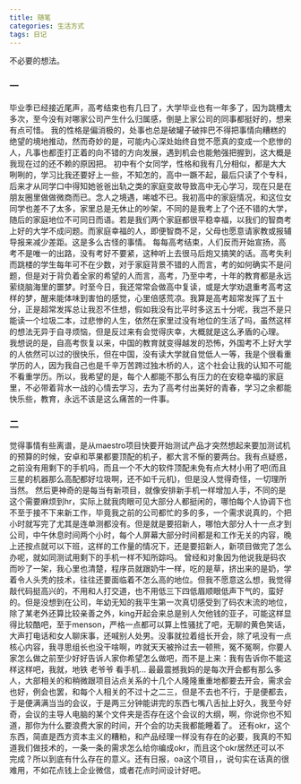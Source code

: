 ```yaml
---
title: 随笔
categories: 生活方式
tags: 日记
---
```

不必要的想法。
<!-- more -->

### 一
毕业季已经接近尾声，高考结束也有几日了，大学毕业也有一年多了，因为跳槽太多次，至今没有对哪家公司产生什么归属感，倒是上家公司的同事都挺好的，想来有点可惜。
我的性格是偏消极的，处事也总是破罐子破摔巴不得把事情向糟糕的绝望的境地推动，然而奇妙的是，可能内心深处始终自觉不愿真的变成一个悲惨的人，凡事也都歪打正着的向不错的方向发展，遇到机会也能勉强把握到，这大概是我现在过的还不赖的原因把。
初中有个女同学，性格和我有几分相似，都是大大咧咧的，学习比我还要好上一些，不知怎的，高中一蹶不起，最后只读了个专科，后来才从同学口中得知她爸爸出轨之类的家庭变故导致高中无心学习，现在只是在朋友圈里做做微商而已。念人之境遇，唏嘘不已。我初高中的家庭情况，和这位女同学也差不了太多，家里总是无休止的吵架，不同的是我考上了个还不错的大学，随后的家庭地位不可同日而语。若是我们两个家庭都很平稳幸福，以我们的智商考上好的大学不成问题。而家庭幸福的人，即便智商不足，父母也愿意请家教或报辅导报来减少差距。这是多么古怪的事情。
每每高考结束，人们反而开始宣扬，高考不是唯一的出路，没有考好不要紧，这种听上去很马后炮又搞笑的话。高考失利而跳楼的学生每年可不在少数，对于家庭背景不错的人而言，考的如何确实不是问题，但是对于背负着全家的希望的人而言，高考，乃至中考，十年的教育都是永远萦绕脑海里的噩梦。时至今日，我还常常会做高中复读，或是大学劝退重考高考这样的梦，醒来能体味到害怕的感觉，心里倍感荒凉。我算是高考超常发挥了五十分，正是超常发挥总让我忍不住想，假如我没有比平时多这五十分呢，我岂不是只能读一个垃圾二本，过悲惨的人生，依然在家里过没有地位的生活了吗，虽然这样的想法无异于自寻烦恼，但是反过来有会觉得庆幸，大概就是这么矛盾的心理。
我想说的是，自高考恢复以来，中国的教育就变得越发的恐怖，外国考不上好大学的人依然可以过的很快乐，但在中国，没有读大学就自觉低人一等，我是个很看重学历的人，因为我自己也是千辛万苦跨过独木桥的人，这个社会让我的认知不可能不看重学历。所以，我希望的是，每个人都能不那么有压力的在安稳幸福的家庭里，不必带着背水一战的心情去学习，去为了高考付出美好的青春，学习之余都能快乐些，教育，永远不该是这么痛苦的一件事。


### 二
觉得事情有些离谱，是从maestro项目快要开始测试产品才突然想起来要加测试机的预算的时候，安卓和苹果都要顶配的机子，都大言不惭的要两台。我有点疑惑，之前没有用剩下的手机吗，而且一个不大的软件顶配未免有点大材小用了吧(而且三星的机器那么高配都好垃圾啊，还不如千元机)，但是没人觉得奇怪，一切理所当然。
然后更神奇的是每当有新项目，就像安排新手机一样增加人手，不同的是这个需要麻烦到hr，实际上就我肉眼可见大部分人都挺闲的，哪怕每个人协调下也不至于接不下来新工作，毕竟我之前的公司都忙的多的多，一个需求说真的，个把小时就写完了尤其是连单测都没有。但是就是要招新人，哪怕大部分人十一点才到公司，中午休息时间两个小时，每个人屏幕大部分时间都是和工作无关的内容，晚上还按点就可以下班，这样的工作量的情况下，还是要招新人，新项目做完了怎么办呢，就如同测试用剩下的手机一样不知所踪吗。
曾经和对象因为他说我是码农而吵了一架，我心里也清楚，程序员就跟奶牛一样，吃的是草，挤出来的是奶，学着令人头秃的技术，往往还要面临着不怎么高的地位。但我不愿意这么想，我觉得敲代码挺高兴的，不用和人打交道，也不用低三下四低眉顺眼低声下气的，蛮好的。但是没想到在公司，年幼无知的我平生第一次真切感受到了码农末流的地位，除了某老外还算比较亲善之外，king开起会来总是别人欠他钱的亚子，可能这样显得比较酷吧，至于menson，严格一点都可以算上性骚扰了吧，无聊的黄色笑话，大声打电话和女人聊床事，还喊别人处男。没事就拉着组长开会，除了吼没有一点核心内容，我寻思组长也没干啥啊，咋就天天被拎过去一顿熊，冤不冤啊，你要人家怎么做之前至少好好告诉人家你希望怎么做吧，而不是上来：我有告诉你不能这样这样吧，我就，地铁 老爷爷 看手机...
最最震撼我妈的是每次开会都有那么多人，大部相关的和稍微跟项目沾点关系的十几个人隆隆重重地都要去开会，需求会也好，例会也罢，和每个人相关的不过十之二三，但是不去也不行，于是便都去，于是便满满当当的会议，于是两三分钟能讲完的东西七嘴八舌扯上好久，我至今好奇，会议的主导人电脑的某个文件夹是否存在这个会议的大纲，啊，你说你也不知道，那你为什么要浪费大家的时间，开个会的功夫我都能睡着了。
还有okr，这个东西，简直是西方资本主义的糟粕，和产品经理一样没有存在的必要，我真的不知道我们做技术的，一条一条的需求怎么给你编成okr，而且这个okr居然还可以不完成？所以到底有什么存在的意义。还有日报，oa这个项目，，说句实在话真的很难用，不如花点钱上企业微信，或者花点时间设计好吧。
